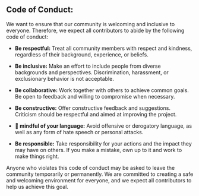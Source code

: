 ## Code of Conduct:

We want to ensure that our community is welcoming and inclusive to everyone. Therefore, we expect all contributors to abide by the following code of conduct:

* **Be respectful:** Treat all community members with respect and kindness, regardless of their background, experience, or beliefs.

* **Be inclusive:** Make an effort to include people from diverse backgrounds and perspectives. Discrimination, harassment, or exclusionary behavior is not acceptable.

* **Be collaborative:** Work together with others to achieve common goals. Be open to feedback and willing to compromise when necessary.

* **Be constructive:** Offer constructive feedback and suggestions. Criticism should be respectful and aimed at improving the project.

* **🐝 mindful of your language:** Avoid offensive or derogatory language, as well as any form of hate speech or personal attacks.

* **Be responsible:** Take responsibility for your actions and the impact they may have on others. If you make a mistake, own up to it and work to make things right.

Anyone who violates this code of conduct may be asked to leave the community temporarily or permanently. We are committed to creating a safe and welcoming environment for everyone, and we expect all contributors to help us achieve this goal.